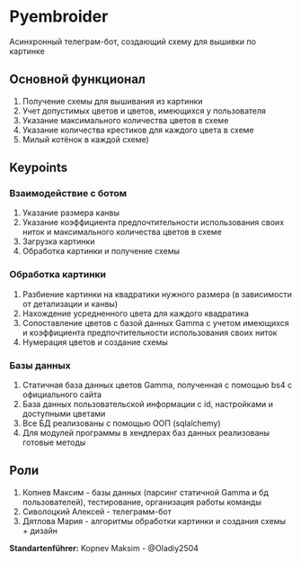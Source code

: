 # Pyembroider
Асинхронный телеграм-бот, создающий схему для вышивки по картинке

## Основной функционал

1) Получение схемы для вышивания из картинки
2) Учет допустимых цветов и цветов, имеющихся у пользователя
3) Указание максимального количества цветов в схеме
4) Указание количества крестиков для каждого цвета в схеме
5) Милый котёнок в каждой схеме)

## Keypoints

### Взаимодействие с ботом
  1) Указание размера канвы
  2) Указание коэффициента предпочтительности использования своих ниток и максимального количества цветов в схеме
  3) Загрузка картинки
  4) Обработка картинки и получение схемы

### Обработка картинки
  1) Разбиение картинки на квадратики нужного размера (в зависимости от детализации и канвы)
  2) Нахождение усредненного цвета для каждого квадратика
  3) Сопоставление цветов с базой данных Gamma с учетом имеющихся и коэффициента предпочтительности использования своих ниток
  4) Нумерация цветов и создание схемы

### Базы данных
  1) Статичная база данных цветов Gamma, полученная с помощью bs4 с официального сайта
  2) База данных пользовательской информации с id, настройками и доступными цветами
  3) Все БД реализованы с помощью ООП (sqlalchemy)
  4) Для модулей программы в хендлерах баз данных реализованы готовые методы

## Роли
  1) Копнев Максим - базы данных (парсинг статичной Gamma и бд пользователей), тестирование, организация работы команды
  2) Сиволоцкий Алексей - телеграмм-бот
  3) Дятлова Мария - алгоритмы обработки картинки и создания схемы + дизайн

**Standartenführer:** Kopnev Maksim - @Oladiy2504
